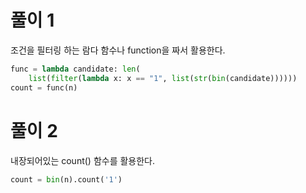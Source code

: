 # 풀이 1
조건을 필터링 하는 람다 함수나 function을 짜서 활용한다.

```python
func = lambda candidate: len(
    list(filter(lambda x: x == "1", list(str(bin(candidate))))))
count = func(n)
```

# 풀이 2
내장되어있는 count() 함수를 활용한다.
```python
count = bin(n).count('1')
```
